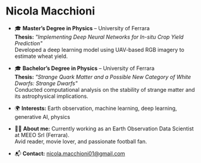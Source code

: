 # Nicola Macchioni

- 🎓 **Master’s Degree in Physics** – University of Ferrara  
  **Thesis:** *"Implementing Deep Neural Networks for In-situ Crop Yield Prediction"*  
  Developed a deep learning model using UAV-based RGB imagery to estimate wheat yield.

- 🎓 **Bachelor’s Degree in Physics** – University of Ferrara  
  **Thesis:** *"Strange Quark Matter and a Possible New Category of White Dwarfs: Strange Dwarfs"*  
  Conducted computational analysis on the stability of strange matter and its astrophysical implications.

- 🌍 **Interests:** Earth observation, machine learning, deep learning, generative AI, physics

- 👨‍💻 **About me:** Currently working as an Earth Observation Data Scientist at MEEO Srl (Ferrara).  
  Avid reader, movie lover, and passionate football fan.

- 📬 **Contact:** [nicola.macchioni01@gmail.com](mailto:nicola.macchioni01@gmail.com)


